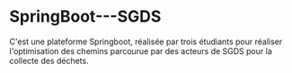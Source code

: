 # SpringBoot---SGDS
C'est une plateforme Springboot, réalisée par trois étudiants pour réaliser l'optimisation des chemins parcourue par des acteurs de SGDS pour la collecte des déchets.
